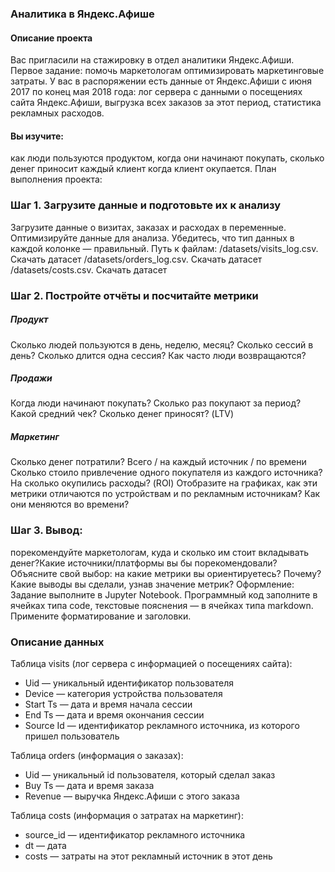 ### Аналитика в Яндекс.Афише
#### Описание проекта
Вас пригласили на стажировку в отдел аналитики Яндекс.Афиши. Первое задание: помочь маркетологам оптимизировать маркетинговые затраты. У вас в распоряжении есть данные от Яндекс.Афиши с июня 2017 по конец мая 2018 года: лог сервера с данными о посещениях сайта Яндекс.Афиши, выгрузка всех заказов за этот период, статистика рекламных расходов.

#### Вы изучите:
как люди пользуются продуктом,
когда они начинают покупать,
сколько денег приносит каждый клиент
когда клиент окупается.
План выполнения проекта:
### Шаг 1. Загрузите данные и подготовьте их к анализу
Загрузите данные о визитах, заказах и расходах в переменные. Оптимизируйте данные для анализа. Убедитесь, что тип данных в каждой колонке — правильный. Путь к файлам: /datasets/visits_log.csv. Скачать датасет /datasets/orders_log.csv. Скачать датасет /datasets/costs.csv. Скачать датасет

### Шаг 2. Постройте отчёты и посчитайте метрики

##### Продукт
Сколько людей пользуются в день, неделю, месяц?
Сколько сессий в день?
Сколько длится одна сессия?
Как часто люди возвращаются?
##### Продажи
Когда люди начинают покупать?
Сколько раз покупают за период?
Какой средний чек?
Сколько денег приносят? (LTV)
##### Маркетинг
Сколько денег потратили? Всего / на каждый источник / по времени
Сколько стоило привлечение одного покупателя из каждого источника?
На сколько окупились расходы? (ROI) Отобразите на графиках, как эти метрики отличаются по устройствам и по рекламным источникам? Как они меняются во времени?

### Шаг 3. Вывод:
порекомендуйте маркетологам, куда и сколько им стоит вкладывать денег?Какие источники/платформы вы бы порекомендовали? Объясните свой выбор: на какие метрики вы ориентируетесь? Почему? Какие выводы вы сделали, узнав значение метрик? Оформление: Задание выполните в Jupyter Notebook. Программный код заполните в ячейках типа code, текстовые пояснения — в ячейках типа markdown. Примените форматирование и заголовки.

### Описание данных

Таблица visits (лог сервера с информацией о посещениях сайта):

* Uid — уникальный идентификатор пользователя
* Device — категория устройства пользователя
* Start Ts — дата и время начала сессии
* End Ts — дата и время окончания сессии
* Source Id — идентификатор рекламного источника, из которого пришел пользователь

Таблица orders (информация о заказах):

* Uid — уникальный id пользователя, который сделал заказ
* Buy Ts — дата и время заказа
* Revenue — выручка Яндекс.Афиши с этого заказа

Таблица costs (информация о затратах на маркетинг):

* source_id — идентификатор рекламного источника
* dt — дата
* costs — затраты на этот рекламный источник в этот день
